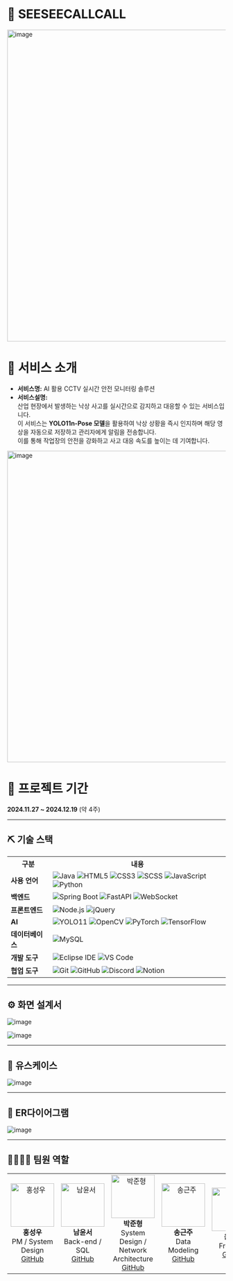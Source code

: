 # 🎥 SEESEECALLCALL

<img width="719" alt="image" src="https://github.com/user-attachments/assets/f70384cf-d9e7-4e4e-9656-3a6b68823b12" />

# 👀 서비스 소개

* **서비스명:** AI 활용 CCTV 실시간 안전 모니터링 솔루션
* **서비스설명:**  
  산업 현장에서 발생하는 낙상 사고를 실시간으로 감지하고 대응할 수 있는 서비스입니다.  
  이 서비스는 **YOLO11n-Pose 모델**을 활용하여 낙상 상황을 즉시 인지하며 해당 영상을 자동으로 저장하고 관리자에게 알림을 전송합니다.  
  이를 통해 작업장의 안전을 강화하고 사고 대응 속도를 높이는 데 기여합니다.

<img width="718" alt="image" src="https://github.com/user-attachments/assets/53ecea38-d4e8-4d63-81d1-5145d45e8398" />

# 📅 프로젝트 기간
**2024.11.27 ~ 2024.12.19** (약 4주)

---

## ⛏ 기술 스택
<table>
  <tr>
    <th>구분</th>
    <th>내용</th>
  </tr>
  <tr>
    <td><b>사용 언어</b></td>
    <td>
      <img src="https://img.shields.io/badge/Java-007396?style=for-the-badge&logo=java&logoColor=white" alt="Java"/>
      <img src="https://img.shields.io/badge/HTML5-E34F26?style=for-the-badge&logo=HTML5&logoColor=white" alt="HTML5"/>
      <img src="https://img.shields.io/badge/CSS3-1572B6?style=for-the-badge&logo=CSS3&logoColor=white" alt="CSS3"/>
      <img src="https://img.shields.io/badge/SCSS-FF1493?style=for-the-badge&logo=SASS&logoColor=white" alt="SCSS"/>
      <img src="https://img.shields.io/badge/JavaScript-F7DF1E?style=for-the-badge&logo=JavaScript&logoColor=black" alt="JavaScript"/>
      <img src="https://img.shields.io/badge/Python-3776AB?style=for-the-badge&logo=Python&logoColor=white" alt="Python"/>
    </td>
  </tr>
  <tr>
    <td><b>백엔드</b></td>
    <td>
      <img src="https://img.shields.io/badge/Spring Boot-6DB33F?style=for-the-badge&logo=SpringBoot&logoColor=white" alt="Spring Boot"/>
      <img src="https://img.shields.io/badge/FastAPI-009688?style=for-the-badge&logo=FastAPI&logoColor=white" alt="FastAPI"/>
      <img src="https://img.shields.io/badge/WebSocket-339933?style=for-the-badge&logo=WebSocket&logoColor=white" alt="WebSocket"/>
    </td>
  </tr>
  <tr>
    <td><b>프론트엔드</b></td>
    <td>
      <img src="https://img.shields.io/badge/Node.js-339933?style=for-the-badge&logo=Node.js&logoColor=white" alt="Node.js"/>
      <img src="https://img.shields.io/badge/jQuery-0769AD?style=for-the-badge&logo=jQuery&logoColor=white" alt="jQuery"/>
    </td>
  </tr>
  <tr>
    <td><b>AI</b></td>
    <td>
      <img src="https://img.shields.io/badge/YOLO11-FF6F00?style=for-the-badge&logo=YOLO&logoColor=white" alt="YOLO11"/>
      <img src="https://img.shields.io/badge/OpenCV-5C3EE8?style=for-the-badge&logo=OpenCV&logoColor=white" alt="OpenCV"/>
      <img src="https://img.shields.io/badge/PyTorch-EE4C2C?style=for-the-badge&logo=PyTorch&logoColor=white" alt="PyTorch"/>
      <img src="https://img.shields.io/badge/TensorFlow-FF6F00?style=for-the-badge&logo=TensorFlow&logoColor=white" alt="TensorFlow"/>
    </td>
  </tr>
  <tr>
    <td><b>데이터베이스</b></td>
    <td>
      <img src="https://img.shields.io/badge/MySQL-4479A1?style=for-the-badge&logo=MySQL&logoColor=white" alt="MySQL"/>
    </td>
  </tr>
  <tr>
    <td><b>개발 도구</b></td>
    <td>
      <img src="https://img.shields.io/badge/Eclipse IDE-2C2255?style=for-the-badge&logo=Eclipse&logoColor=white" alt="Eclipse IDE"/>
      <img src="https://img.shields.io/badge/Visual Studio Code-007ACC?style=for-the-badge&logo=VisualStudioCode&logoColor=white" alt="VS Code"/>
    </td>
  </tr>
  <tr>
    <td><b>협업 도구</b></td>
    <td>
      <img src="https://img.shields.io/badge/Git-F05032?style=for-the-badge&logo=Git&logoColor=white" alt="Git"/>
      <img src="https://img.shields.io/badge/GitHub-181717?style=for-the-badge&logo=GitHub&logoColor=white" alt="GitHub"/>
      <img src="https://img.shields.io/badge/Discord-5865F2?style=for-the-badge&logo=Discord&logoColor=white" alt="Discord"/>
      <img src="https://img.shields.io/badge/Notion-000000?style=for-the-badge&logo=Notion&logoColor=white" alt="Notion"/>
    </td>
  </tr>
</table>

---

## ⚙ 화면 설계서
![image](https://github.com/user-attachments/assets/c170c387-28ee-40f3-99ea-6b9c8e5d8a3c)

![image](https://github.com/user-attachments/assets/a08cc3de-ee0b-4f9e-b3d6-096d02ac74ff)

---

## 📌 유스케이스
![image](https://github.com/user-attachments/assets/f7f76fa2-a82a-41fd-8900-e48221880e86)

---

## 📌 ER다이어그램
![image](https://github.com/user-attachments/assets/22b8e389-bb4f-4913-b849-bc658af290de)

---

## 👨‍👩‍👦‍👦 팀원 역할
<table>
  <tr>
    <td align="center">
      <img src="https://github.com/user-attachments/assets/24d8c7b5-6109-44e5-afb4-4e2925957af7" width="100" height="100" alt="홍성우"/>
      <br><b>홍성우</b>
      <br>PM / System Design
      <br><a href="https://github.com/bicyclesung" target="_blank">GitHub</a>
    </td>
    <td align="center">
      <img src="https://github.com/user-attachments/assets/78df9d46-e713-43aa-9e7a-22edd8efa161" width="100" height="100" alt="남윤서"/>
      <br><b>남윤서</b>
      <br>Back-end / SQL
      <br><a href="https://github.com/NAPJACKMANDU" target="_blank">GitHub</a>
    </td>
    <td align="center">
      <img src="https://github.com/user-attachments/assets/d47112d8-f9b1-4b1a-ab45-26a212d50278" width="100" height="100" alt="박준형"/>
      <br><b>박준형</b>
      <br>System Design / <br> Network Architecture
      <br><a href="https://github.com/wnsgud6707" target="_blank">GitHub</a>
    </td>
    <td align="center">
      <img src="https://github.com/user-attachments/assets/374b88d5-2b6a-4878-8305-aa4ebc27400f" width="100" height="100" alt="송근주"/>
      <br><b>송근주</b>
      <br>Data Modeling
      <br><a href="https://github.com/capcat47" target="_blank">GitHub</a>
    </td>
    <td align="center">
      <img src="https://github.com/user-attachments/assets/da8caec3-3e57-43f9-95c0-9205c25c43b1" width="100" height="100" alt="윤한빛"/>
      <br><b>윤한빛</b>
      <br>Frontend
      <br><a href="https://github.com/yoon-vit" target="_blank">GitHub</a>
    </td>
  </tr>
</table>
